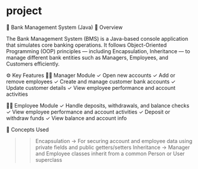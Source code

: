 # project
🏦 Bank Management System (Java)
📘 Overview

The Bank Management System (BMS) is a Java-based console application that simulates core banking operations.
It follows Object-Oriented Programming (OOP) principles — including Encapsulation, Inheritance — to manage different bank entities such as Managers, Employees, and Customers efficiently.

⚙️ Key Features
👨‍💼 Manager Module
✓ Open new accounts
✓ Add or remove employees
✓ Create and manage customer bank accounts
✓ Update customer details
✓ View employee performance and account activities

👩‍💻 Employee Module
✓ Handle deposits, withdrawals, and balance checks
✓ View employee performance and account activities
✓ Deposit or withdraw funds
✓ View balance and account info

🧠 Concepts Used
>>Encapsulation → For securing account and employee data using private fields and public getters/setters
>>Inheritance → Manager and Employee classes inherit from a common Person or User superclass
